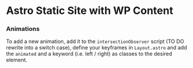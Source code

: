 # Astro Static Site with WP Content

### Animations

To add a new animation, add it to the `intersectionObserver` script (TO DO rewrite into a switch case), define your keyframes in `Layout.astro` and
add the `animated` and a keyword (i.e. left / right) as classes to the desired element. 